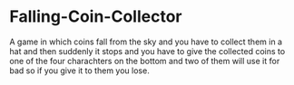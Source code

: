 # Falling-Coin-Collector
A game in which coins fall from the sky and you have to collect them in a hat and then suddenly it stops and you have to give the collected coins to one of the four charachters on the bottom and two of them will use it for bad so if you give it to them you lose.